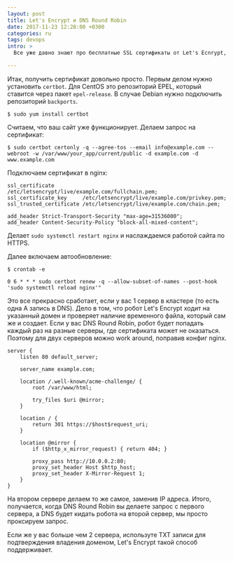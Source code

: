 ```yaml
---
layout: post
title: Let's Encrypt и DNS Round Robin
date: 2017-11-23 12:28:00 +0300
categories: ru
tags: devops
intro: >
  Все уже давно знают про бесплатные SSL сертификаты от Let's Ecnrypt, но не все умеют их готовить. Особенно, когда дело касается кластера.

---
```


Итак, получить сертификат довольно просто. Первым делом нужно установить `certbot`. Для CentOS это репозиторий EPEL, который ставится через пакет `epel-release`. В случае Debian нужно подключить репозиторий `backports`.

```
$ sudo yum install certbot
```

Считаем, что ваш сайт уже функционирует. Делаем запрос на сертификат:

```
$ sudo certbot certonly -q --agree-tos --email info@example.com --webroot -w /var/www/your_app/current/public -d example.com -d www.example.com
```

Подключаем сертификат в nginx:

```
ssl_certificate         /etc/letsencrypt/live/example.com/fullchain.pem;
ssl_certificate_key     /etc/letsencrypt/live/example.com/privkey.pem;
ssl_trusted_certificate /etc/letsencrypt/live/example.com/chain.pem;

add_header Strict-Transport-Security "max-age=31536000";
add_header Content-Security-Policy "block-all-mixed-content";
```

Делает `sudo systemctl restart nginx` и наслаждаемся работой сайта по HTTPS.

Далее включаем автообновление:

```
$ crontab -e
```

```
0 6 * * * sudo certbot renew -q --allow-subset-of-names --post-hook 'sudo systemctl reload nginx'"
```

Это все прекрасно сработает, если у вас 1 сервер в кластере (то есть одна A запись в DNS). Дело в том, что робот Let's Encrypt ходит на указанный домен и проверяет наличие временного файла, который сам же и создает. Если у вас DNS Round Robin, робот будет попадать каждый раз на разные серверы, где сертификата может не оказаться. Поэтому для двух серверов можно work around, поправив конфиг nginx.

```
server {
    listen 80 default_server;

    server_name example.com;

    location /.well-known/acme-challenge/ {
        root /var/www/html;

        try_files $uri @mirror;
    }

    location / {
        return 301 https://$host$request_uri;
    }

    location @mirror {
        if ($http_x_mirror_request) { return 404; }

        proxy_pass http://10.0.0.2:80;
        proxy_set_header Host $http_host;
        proxy_set_header X-Mirror-Request 1;
    }
}
```

На втором сервере делаем то же самое, заменив IP адреса. Итого, получается, когда DNS Round Robin вы делаете запрос с первого сервера, а DNS будет кидать робота на второй сервер, мы просто проксируем запрос.

Если же у вас больше чем 2 сервера, используте TXT записи для подтверждения владения доменом, Let's Encrypt такой способ поддерживает.
